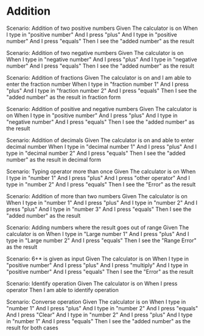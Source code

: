 # Addition

Scenario: Addition of two positive numbers
 Given The calculator is on
 When I type in "positive number"
 And I press "plus"
 And I type in "positive number"
 And I press "equals"
 Then I see the "added number" as the result

Scenario: Addition of two negative numbers
 Given The calculator is on
 When I type in "negative number"
 And I press "plus"
 And I type in "negative number"
 And I press "equals"
 Then I see the "added number" as the result

Scenario: Addition of fractions
 Given The calculator is on and I am able to enter the fraction number
 When I type in "fraction number 1"
 And I press "plus"
 And I type in "fraction number 2"
 And I press "equals"
 Then I see the "added number" as the result in fraction form

Scenario: Addition of positive and negative numbers
 Given The calculator is on
 When I type in "positive number"
 And I press "plus"
 And I type in "negative number"
 And I press "equals"
 Then I see the "added number" as the result

Scenario: Addition of decimals
 Given The calculator is on and able to enter decimal number
 When I type in "decimal number 1"
 And I press "plus"
 And I type in "decimal number 2"
 And I press "equals"
 Then I see the "added number" as the result in decimal form

Scenario: Typing operator more than once
 Given The calculator is on
 When I type in "number 1"
 And I press "plus"
 And I press "other operator"
 And I type in "number 2"
 And I press "equals"
 Then I see the "Error" as the result

Scenario: Addition of more than two numbers
 Given The calculator is on
 When I type in "number 1"
 And I press "plus"
 And I type in "number 2"
 And I press "plus"
 And I type in "number 3"
 And I press "equals"
 Then I see the "added number" as the result

Scenario: Adding numbers where the result goes out of range
 Given The calculator is on
 When I type in "Large number 1"
 And I press "plus"
 And I type in "Large number 2"
 And I press "equals"
 Then I see the "Range Error" as the result

Scenario: 6+* is given as input
 Given The calculator is on
 When I type in "positive number"
 And I press "plus"
 And I press "multiply"
 And I type in "positive number"
 And I press "equals"
 Then I see the "Error" as the result

Scenario: Identify operation
 Given The calculator is on
 When I press operator
 Then I am able to identify operation

Scenario: Converse operation
 Given The calculator is on
 When I type in "number 1"
 And I press "plus"
 And I type in "number 2"
 And I press "equals"
 And I press "Clear"
 And I type in "number 2"
 And I press "plus"
 And I type in "number 1"
 And I press "equals"
 Then I see the "added number" as the result for both cases
